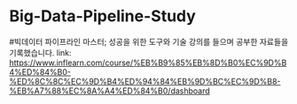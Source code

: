 # Big-Data-Pipeline-Study

#빅데이터 파이프라인 마스터; 성공을 위한 도구와 기술 강의를 들으며 공부한 자료들을 기록했습니다.
link: https://www.inflearn.com/course/%EB%B9%85%EB%8D%B0%EC%9D%B4%ED%84%B0-%ED%8C%8C%EC%9D%B4%ED%94%84%EB%9D%BC%EC%9D%B8-%EB%A7%88%EC%8A%A4%ED%84%B0/dashboard

